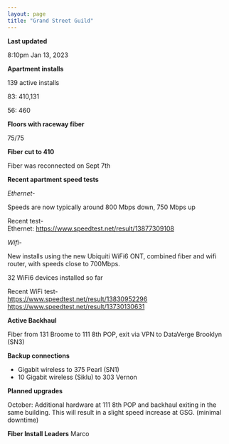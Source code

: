 ```yaml
---
layout: page
title: "Grand Street Guild"
---
```

**Last updated**

8:10pm Jan 13, 2023

**Apartment installs**

139 active installs

83: 410,131  

56: 460  

**Floors with raceway fiber**

75/75

**Fiber cut to 410**

Fiber was reconnected on Sept 7th

**Recent apartment speed tests**

*Ethernet-*

Speeds are now typically around 800 Mbps down, 750 Mbps up  

Recent test-  
Ethernet: https://www.speedtest.net/result/13877309108

*Wifi-*

New installs using the new Ubiquiti WiFi6 ONT, combined fiber and wifi router, with speeds close to 700Mbps.  

32 WiFi6 devices installed so far

Recent WiFi test-  
https://www.speedtest.net/result/13830952296
https://www.speedtest.net/result/13730130631

**Active Backhaul**

Fiber from 131 Broome to 111 8th POP, exit via VPN to DataVerge Brooklyn (SN3)

**Backup connections**

- Gigabit wireless to 375 Pearl (SN1)
- 10 Gigabit wireless (Siklu) to 303 Vernon

**Planned upgrades**

October: Additional hardware at 111 8th POP and backhaul exiting in the same building. This will result in a slight speed increase at GSG. (minimal  downtime)


**Fiber Install Leaders**
Marco



